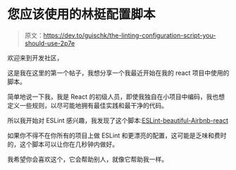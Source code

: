 # 您应该使用的林挺配置脚本

> 原文：<https://dev.to/guischk/the-linting-configuration-script-you-should-use-2p7e>

欢迎来到开发社区，

这是我在这里的第一个帖子，我想分享一个我最近开始在我的 react 项目中使用的脚本。

简单地说一下我，我是 React 的初级人员，即使我独自在小项目中编码，我也想定义一些规则，以尽可能地拥有最佳实践和最干净的代码。

所以我开始对 ESLint 感兴趣，我发现了这个脚本:[ESLint-beautiful-Airbnb-react](https://github.com/paulolramos/eslint-prettier-airbnb-react)

如果你不得不在你所有的项目上做 ESLint 和更漂亮的配置，这可能是乏味和费时的，这个脚本可以让你在几秒钟内做好。

我希望你会喜欢这个，它会帮助别人，就像它帮助我一样。